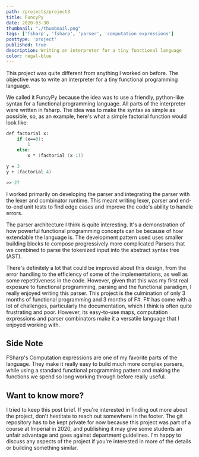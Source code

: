 ```yaml
---
path: /projects/project3
title: FuncyPy
date: 2020-03-30
thumbnail: "./thumbnail.png"
tags: ['fsharp', 'fsharp', 'parser', 'computation expressions']
posttype: 'project'
published: true
description: Writing an interpreter for a tiny functional language
color: regal-blue
---
```


This project was quite different from anything I worked on before. The objective was to write an interpreter for a tiny functional programming language.

We called it FuncyPy because the idea was to use a friendly, python-like syntax for a functional programming language. All parts of the interpreter were written in fsharp. The idea was to make the syntax as simple as possible, so, as an example, here's what a simple factorial function would look like:

```fsharp 
def factorial x:
    if (x==0):
        1 
    else:
        x * (factorial (x-1))

y = 3
y + (factorial 4)

>> 27
```

I worked primarily on developing the parser and integrating the parser with the lexer and combinator runtime. This meant writing lexer, parser and end-to-end unit tests to find edge cases and improve the code's ability to handle errors.

The parser architecture I think is quite interesting. It's a demonstration of how powerful functional programming concepts can be because of how extendable the language is. The development pattern used uses smaller building blocks to compose progressively more complicated Parsers that we combined to parse the tokenized input into the abstract syntax tree (AST).

There's definitely a lot that could be improved about this design, from the error handling to the efficiency of some of the implementations, as well as some repetitiveness in the code. However, given that this was my first real exposure to functional programming, parsing and the functional paradigm, I really enjoyed writing this parser. This project is the culmination of only 3 months of functional programming and 3 months of F#. F# has come with a lot of challenges, particularly the documentation, which I think is often quite frustrating and poor. However, its easy-to-use maps, computation expressions and parser combinators make it a versatile language that I enjoyed working with.

## Side Note

FSharp's Computation expressions are one of my favorite parts of the language. They make it really easy to build much more complex parsers, while using a standard functional programming pattern and making the functions we spend so long working through before really useful.

## Want to know more?

I tried to keep this post brief. If you're interested in finding out more about the project, don't hestitate to reach out somewhere in the footer. The git repository has to be kept private for now because this project was part of a course at Imperial in 2020, and publishing it may give some students an unfair advantage and goes against department guidelines. I'm happy to discuss any aspects of the project if you're interested in more of the details or building something similar.